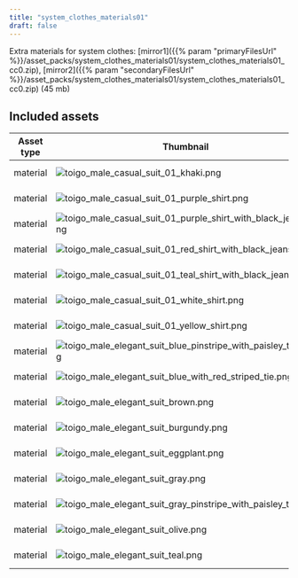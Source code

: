 ```yaml
---
title: "system_clothes_materials01"
draft: false
---
```


Extra materials for system clothes: [mirror1]({{% param "primaryFilesUrl" %}}/asset_packs/system_clothes_materials01/system_clothes_materials01_cc0.zip), [mirror2]({{% param "secondaryFilesUrl" %}}/asset_packs/system_clothes_materials01/system_clothes_materials01_cc0.zip) (45 mb)


## Included assets

| Asset type | Thumbnail | Asset name | Author | Source | License |
| ---------- | --------- | ---------- | ------ | ------ | ------- |
| material | ![toigo_male_casual_suit_01_khaki.png](toigo_male_casual_suit_01_khaki.png) | toigo_male_casual_suit_01_khaki | MargaretToigo | [asset repo](http://www.makehumancommunity.org/node/996) | CC0 |
| material | ![toigo_male_casual_suit_01_purple_shirt.png](toigo_male_casual_suit_01_purple_shirt.png) | toigo_male_casual_suit_01_purple_shirt | MargaretToigo | [asset repo](http://www.makehumancommunity.org/node/999) | CC0 |
| material | ![toigo_male_casual_suit_01_purple_shirt_with_black_jeans.png](toigo_male_casual_suit_01_purple_shirt_with_black_jeans.png) | toigo_male_casual_suit_01_purple_shirt_with_black_jeans | MargaretToigo | [asset repo](http://www.makehumancommunity.org/node/998) | CC0 |
| material | ![toigo_male_casual_suit_01_red_shirt_with_black_jeans.png](toigo_male_casual_suit_01_red_shirt_with_black_jeans.png) | toigo_male_casual_suit_01_red_shirt_with_black_jeans | MargaretToigo | [asset repo](http://www.makehumancommunity.org/node/997) | CC0 |
| material | ![toigo_male_casual_suit_01_teal_shirt_with_black_jeans.png](toigo_male_casual_suit_01_teal_shirt_with_black_jeans.png) | toigo_male_casual_suit_01_teal_shirt_with_black_jeans | MargaretToigo | [asset repo](http://www.makehumancommunity.org/node/1001) | CC0 |
| material | ![toigo_male_casual_suit_01_white_shirt.png](toigo_male_casual_suit_01_white_shirt.png) | toigo_male_casual_suit_01_white_shirt | MargaretToigo | [asset repo](http://www.makehumancommunity.org/node/1002) | CC0 |
| material | ![toigo_male_casual_suit_01_yellow_shirt.png](toigo_male_casual_suit_01_yellow_shirt.png) | toigo_male_casual_suit_01_yellow_shirt | MargaretToigo | [asset repo](http://www.makehumancommunity.org/node/1004) | CC0 |
| material | ![toigo_male_elegant_suit_blue_pinstripe_with_paisley_tie.png](toigo_male_elegant_suit_blue_pinstripe_with_paisley_tie.png) | toigo_male_elegant_suit_blue_pinstripe_with_paisley_tie | MargaretToigo | [asset repo](http://www.makehumancommunity.org/node/990) | CC0 |
| material | ![toigo_male_elegant_suit_blue_with_red_striped_tie.png](toigo_male_elegant_suit_blue_with_red_striped_tie.png) | toigo_male_elegant_suit_blue_with_red_striped_tie | MargaretToigo | [asset repo](http://www.makehumancommunity.org/node/983) | CC0 |
| material | ![toigo_male_elegant_suit_brown.png](toigo_male_elegant_suit_brown.png) | toigo_male_elegant_suit_brown | MargaretToigo | [asset repo](http://www.makehumancommunity.org/node/984) | CC0 |
| material | ![toigo_male_elegant_suit_burgundy.png](toigo_male_elegant_suit_burgundy.png) | toigo_male_elegant_suit_burgundy | MargaretToigo | [asset repo](http://www.makehumancommunity.org/node/985) | CC0 |
| material | ![toigo_male_elegant_suit_eggplant.png](toigo_male_elegant_suit_eggplant.png) | toigo_male_elegant_suit_eggplant | MargaretToigo | [asset repo](http://www.makehumancommunity.org/node/986) | CC0 |
| material | ![toigo_male_elegant_suit_gray.png](toigo_male_elegant_suit_gray.png) | toigo_male_elegant_suit_gray | MargaretToigo | [asset repo](http://www.makehumancommunity.org/node/987) | CC0 |
| material | ![toigo_male_elegant_suit_gray_pinstripe_with_paisley_tie.png](toigo_male_elegant_suit_gray_pinstripe_with_paisley_tie.png) | toigo_male_elegant_suit_gray_pinstripe_with_paisley_tie | MargaretToigo | [asset repo](http://www.makehumancommunity.org/node/989) | CC0 |
| material | ![toigo_male_elegant_suit_olive.png](toigo_male_elegant_suit_olive.png) | toigo_male_elegant_suit_olive | MargaretToigo | [asset repo](http://www.makehumancommunity.org/node/988) | CC0 |
| material | ![toigo_male_elegant_suit_teal.png](toigo_male_elegant_suit_teal.png) | toigo_male_elegant_suit_teal | MargaretToigo | [asset repo](http://www.makehumancommunity.org/node/991) | CC0 |
